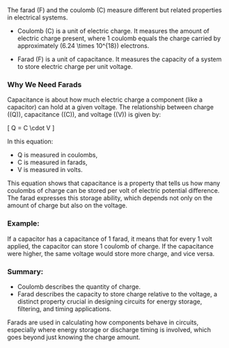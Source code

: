 The farad (F) and the coulomb (C) measure different but related properties in electrical systems.

- Coulomb (C) is a unit of electric charge. It measures the amount of electric charge present, where 1 coulomb equals the charge carried by approximately \(6.24 \times 10^{18}\) electrons.

- Farad (F) is a unit of capacitance. It measures the capacity of a system to store electric charge per unit voltage.

### Why We Need Farads

Capacitance is about how much electric charge a component (like a capacitor) can hold at a given voltage. The relationship between charge (\(Q\)), capacitance (\(C\)), and voltage (\(V\)) is given by:

\[
Q = C \cdot V
\]

In this equation:
- Q is measured in coulombs,
- C is measured in farads,
- V is measured in volts.

This equation shows that capacitance is a property that tells us how many coulombs of charge can be stored per volt of electric potential difference. The farad expresses this storage ability, which depends not only on the amount of charge but also on the voltage.

### Example:

If a capacitor has a capacitance of 1 farad, it means that for every 1 volt applied, the capacitor can store 1 coulomb of charge. If the capacitance were higher, the same voltage would store more charge, and vice versa.

### Summary:

- Coulomb describes the quantity of charge.
- Farad describes the capacity to store charge relative to the voltage, a distinct property crucial in designing circuits for energy storage, filtering, and timing applications.

Farads are used in calculating how components behave in circuits, especially where energy storage or discharge timing is involved, which goes beyond just knowing the charge amount.
